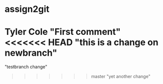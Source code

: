 # assign2git
Tyler Cole
"First comment"
<<<<<<< HEAD
"this is a change on newbranch"
=======
"testbranch change"
>>>>>>> master
"yet another change"